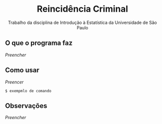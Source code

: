 <div align="center">
  <h1>Reincidência Criminal</h1>
  <p>Trabalho da disciplina de Introdução à Estatística da Universidade de São Paulo</p>
</div>

## O que o programa faz

*Preencher*

## Como usar
*Preencer*
```
$ exempmlo de comando
 ```

## Observações
*Preencher*
